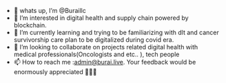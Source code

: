 - 👋 whats up, I’m @Buraillc
- 👀 I’m interested in digital health and supply chain powered by blockchain. 
- 🌱 I’m currently learning and trying to be familiarizing with dlt and cancer survivorship care plan to be digitalized during covid era. 
- 💞️ I’m looking to collaborate on projects related digital health with medical professionals(Oncologists and etc.. ), tech people  
- 📫 How to reach me :admin@burai.live. Your feedback would be enormously appreciated 🙇🏻‍♀️

<!---
Buraillc/Buraillc is a ✨ special ✨ repository because its `README.md` (this file) appears on your GitHub profile.
You can click the Preview link to take a look at your changes.
--->
